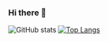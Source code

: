 ### Hi there 👋

![GitHub stats](https://github-readme-stats.vercel.app/api?username=ssscs&show_icons=true&theme=midnight-purple)
[![Top Langs](https://github-readme-stats.vercel.app/api/top-langs/?username=ssscs)](https://github.com/anuraghazra/github-readme-stats)
